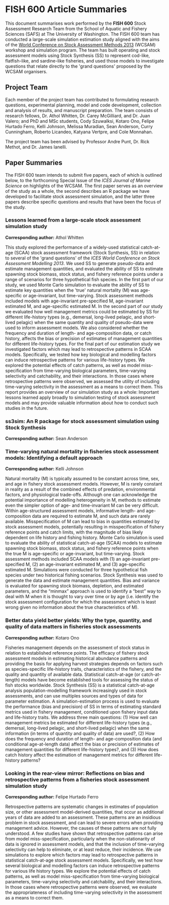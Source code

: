 # FISH 600 Article Summaries #

This document summarises work performed by the **FISH 600** Stock Assessment Research Team from the School of Aquatic and Fishery Sciences (SAFS) at The University of Washington. 
The FISH 600 team has conducted a large-scale simulation estimation study aligned with the aims of the [World Conference on Stock Assessment Methods 2013](http://www.ices.dk/news-and-events/symposia/WCSAM-2013/Pages/default.aspx) (WCSAM) workshop and simulation program. 
The team has built operating and stock assessment models using Stock Synthesis (SS) to represent cod-like, flatfish-like, and sardine-like fisheries, and used those models to investigate questions that relate directly to the 'grand questions' proposed by the WCSAM organisers.


## Project Team ##

Each member of the project team has contributed to formulating research questions, experimental planning, model and code development, collection and analysis of results, and manuscript preparation.
The team consists of research fellows, Dr. Athol Whitten, Dr. Carey McGilliard, and Dr. Juan Valero; and PhD and MSc students, Cody Szuwalksi, Kotaro Ono, Felipe Hurtado Ferro, Kelli Johnson, Melissa Muradian, Sean Anderson, Curry Cunningham, Roberto Licandeo, Katyana Vertpre, and Cole Monnahan. 
<!--Sean: Should these be alphabetical, reverse alphabetical, or something sensible?-->
The project team has been advised by Professor Andre Punt, Dr. Rick Methot, and Dr. James Ianelli.


## Paper Summaries ##

The FISH 600 team intends to submit five papers, each of which is outlined below, to the forthcoming Special Issue of the *ICES Journal of Marine Science* on highlights of the WCSAM. 
The first paper serves as an overview of the study as a whole, the second describes an R package we have developed to facilitate stock assessment simulation, and the latter three papers describe specific questions and results that have been the focus of the study.


### Lessons learned from a large-scale stock assessment simulation study ###

**Corresponding author:** Athol Whitten

<!--Sean: It seems a bit strange to me how we refer to plural papers as "this study"-->
This study explored the performance of a widely-used statistical catch-at-age (SCAA) stock assessment framework (Stock Synthesis, SS) in relation to several of the 'grand questions' of the *ICES World Conference on Stock Assessment Modelling 2013*. 
We used SS to generate pseudo-data and estimate management quantities, and evaluated the ability of SS to estimate spawning stock biomass, stock status, and fishery reference points under a range of scenarios for three hypothetical fish species. 
In the first part of our study, we used Monte Carlo simulation to evaluate the ability of SS to estimate key quantities when the 'true' natural mortality (M) was age-specific or age-invariant, but time-varying. 
Stock assessment methods included models with age-invariant pre-specified M, age-invariant estimated M, and age-specific estimated M. 
In the second part of our study we evaluated how well management metrics could be estimated by SS for different life-history types (e.g., demersal, long-lived pelagic, and short-lived pelagic) when the same quantity and quality of pseudo-data were used to inform assessment models. 
We also considered whether the frequency and duration of length- and age-composition data, or catch history, affects the bias or precision of estimates of management quantities for different life-history types. 
For the final part of our estimation study we investigated factors which may lead to retrospective patterns in SCAA models. 
Specifically, we tested how key biological and modelling factors can induce retrospective patterns for various life-history types. 
We explored the potential effects of catch patterns, as well as model miss-specification from time-varying biological parameters, time-varying selectivity and catchability, and their interactions. 
In those cases where retrospective patterns were observed, we assessed the utility of including time-varying selectivity in the assessment as a means to correct them. 
This report provides an overview of our simulation study as a whole: Important lessons learned apply broadly to simulation testing of stock assessment models and may provide valuable information about how to conduct such studies in the future.
<!--Sean: I wonder if this summary should focus more on the "lessons learned" part. I.e. the part that distinguishes it from the other papers.-->

### ss3sim: An R package for stock assessment simulation using Stock Synthesis

**Corresponding author:** Sean Anderson




### Time-varying natural mortality in fisheries stock assessment models: Identifying a default approach ###

**Corresponding author:** Kelli Johnson

Natural mortality (M) is typically assumed to be constant across time, sex, and age in fishery stock assessment models. 
However, M is rarely constant in reality as a result of the combined effects of predation, environmental factors, and physiological trade-offs. 
Although one can acknowledge the potential importance of modelling heterogeneity in M, methods to estimate even the simpler option of age- and time-invariant M can be very difficult. 
Within age-structured assessment models, informative length- and age-composition data are required to estimate M, and such data are rarely available. 
Misspecification of M can lead to bias in quantities estimated by stock assessment models, potentially resulting in misspecification of fishery reference points and catch limits, with the magnitude of bias likely dependent on life history and fishing history.
Monte Carlo simulation is used to evaluate the ability of statistical catch-at-age (SCAA) models to estimate spawning stock biomass, stock status, and fishery reference points when the true M is age-specific or age-invariant, but time-varying. 
Stock assessment methods included SCAA models with (1) an age-invariant pre-specified M, (2) an age-invariant estimated M, and (3) age-specific estimated M. 
Simulations were conducted for three hypothetical fish species under two historical fishing scenarios. 
Stock Synthesis was used to generate the data and estimate management quantities. 
Bias and variance is evaluated for spawning stock biomass, depletion, and estimated parameters, and the “minmax” approach is used to identify a “best” way to deal with M when it is thought to vary over time or by age (i.e. identify the stock assessment configuration for which the assessment which is least wrong given no information about the true characteristics of M).


### Better data yield better yields: Why the type, quantity, and quality of data matters in fisheries stock assessments ###

**Corresponding author:** Kotaro Ono

Fisheries management depends on the assessment of stock status in relation to established reference points. 
The efficacy of fishery stock assessment models in estimating historical abundance patterns and providing the basis for applying harvest strategies depends on factors such as species-specific life-history traits, characteristics of the fishery, and the quality and quantity of available data. 
Statistical catch-at-age (or catch-at-length) models have become established tools for assessing the status of fish stocks worldwide. 
Stock Synthesis (SS) is a statistical catch-at-age analysis population-modelling framework increasingly used in stock assessments, and can use multiples sources and types of data for parameter estimation. 
A simulation-estimation process is used to evaluate the performance (bias and precision) of SS in terms of estimating standard metrics used in fishery management, conditioned upon fishery input data and life-history traits. 
We address three main questions: 
(1) How well can management metrics be estimated for different life-history types (e.g., demersal, long-lived pelagic, and short-lived pelagic) when the same information (in terms of quantity and quality of data) are used?, 
(2) How does the frequency and duration of length- and age-composition data (and conditional age-at-length data) affect the bias or precision of estimates of management quantities for different life-history types?, and 
(3) How does catch history affect the estimation of management metrics for different life-history patterns?


### Looking in the rear-view mirror: Reflections on bias and retrospective patterns from a fisheries stock assessment simulation study ###

**Corresponding author:** Felipe Hurtado Ferro

Retrospective patterns are systematic changes in estimates of population size, or other assessment model-derived quantities, that occur as additional years of data are added to an assessment. 
These patterns are an insidious problem in stock assessment, and can lead to severe errors when providing management advice. 
However, the causes of these patterns are not fully understood. 
A few studies have shown that retrospective patterns can arise from model miss-specification, particularly when the non-stationarity of data is ignored in assessment models, and that the inclusion of time-varying selectivity can help to eliminate, or at least reduce, their incidence. 
We use simulations to explore which factors may lead to retrospective patterns in statistical catch-at-age stock assessment models. 
Specifically, we test how several biological and modelling factors can induce retrospective patterns for various life history types. 
We explore the potential effects of catch patterns, as well as model miss-specification from time-varying biological parameters, time-varying selectivity and catchability, and their interactions. 
In those cases where retrospective patterns were observed, we evaluate the appropriateness of including time-varying selectivity in the assessment as a means to correct them.
